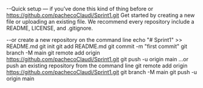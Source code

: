 --Quick setup — if you’ve done this kind of thing before
or	
https://github.com/pachecoClaudi/Sprint1.git
Get started by creating a new file or uploading an existing file. We recommend every repository include a README, LICENSE, and .gitignore.

--or create a new repository on the command line
echo "# Sprint1" >> README.md
git init
git add README.md
git commit -m "first commit"
git branch -M main
git remote add origin https://github.com/pachecoClaudi/Sprint1.git
git push -u origin main
…or push an existing repository from the command line
git remote add origin https://github.com/pachecoClaudi/Sprint1.git
git branch -M main
git push -u origin main
